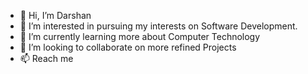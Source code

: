 - 👋 Hi, I’m Darshan
- 👀 I’m interested in pursuing my interests on Software Development.
- 🌱 I’m currently learning more about Computer Technology
- 💞️ I’m looking to collaborate on more refined Projects
- 📫 Reach me

<!---
darshanr15/darshanr15 is a ✨ special ✨ repository because its `README.md` (this file) appears on your GitHub profile.
You can click the Preview link to take a look at your changes.
--->
